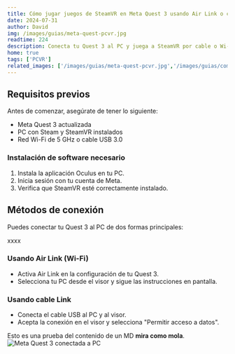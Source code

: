 ```yaml
---
title: Cómo jugar juegos de SteamVR en Meta Quest 3 usando Air Link o cable
date: 2024-07-31
author: David
img: /images/guias/meta-quest-pcvr.jpg
readtime: 224
description: Conecta tu Quest 3 al PC y juega a SteamVR por cable o Wi-Fi. Te explicamos cómo.
home: true
tags: ['PCVR']
related_images: ['/images/guias/meta-quest-pcvr.jpg','/images/guias/como-usar-emuladores-clasicos-meta-quest-3.webp']
---
```

## Requisitos previos

Antes de comenzar, asegúrate de tener lo siguiente:

- Meta Quest 3 actualizada
- PC con Steam y SteamVR instalados
- Red Wi-Fi de 5 GHz o cable USB 3.0

### Instalación de software necesario

1. Instala la aplicación Oculus en tu PC.
2. Inicia sesión con tu cuenta de Meta.
3. Verifica que SteamVR esté correctamente instalado.

## Métodos de conexión

Puedes conectar tu Quest 3 al PC de dos formas principales:
<div class="bg-red-200">xxxx</div>

### Usando Air Link (Wi-Fi)

- Activa Air Link en la configuración de tu Quest 3.
- Selecciona tu PC desde el visor y sigue las instrucciones en pantalla.

### Usando cable Link

- Conecta el cable USB al PC y al visor.
- Acepta la conexión en el visor y selecciona "Permitir acceso a datos".

Esto es una prueba del contenido de un MD **mira como mola**.
![Meta Quest 3 conectada a PC](/images/guias/meta-quest-pcvr.jpg)